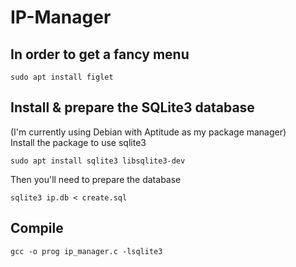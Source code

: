 # IP-Manager
## In order to get a fancy menu
```
sudo apt install figlet
```
## Install & prepare the SQLite3 database
(I'm currently using Debian with Aptitude as my package manager) <br>
Install the package to use sqlite3
```
sudo apt install sqlite3 libsqlite3-dev
```
Then you'll need to prepare the database
```
sqlite3 ip.db < create.sql
```
## Compile
```
gcc -o prog ip_manager.c -lsqlite3
```